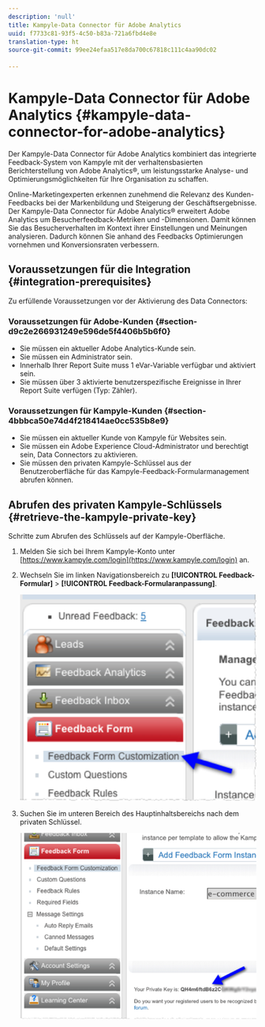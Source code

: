 ```yaml
---
description: 'null'
title: Kampyle-Data Connector für Adobe Analytics
uuid: f7733c81-93f5-4c50-b83a-721a6fbd4e8e
translation-type: ht
source-git-commit: 99ee24efaa517e8da700c67818c111c4aa90dc02

---
```



# Kampyle-Data Connector für Adobe Analytics {#kampyle-data-connector-for-adobe-analytics}

Der Kampyle-Data Connector für Adobe Analytics kombiniert das integrierte Feedback-System von Kampyle mit der verhaltensbasierten Berichterstellung von Adobe Analytics®, um leistungsstarke Analyse- und Optimierungsmöglichkeiten für Ihre Organisation zu schaffen.

Online-Marketingexperten erkennen zunehmend die Relevanz des Kunden-Feedbacks bei der Markenbildung und Steigerung der Geschäftsergebnisse. Der Kampyle-Data Connector für Adobe Analytics® erweitert Adobe Analytics um Besucherfeedback-Metriken und -Dimensionen. Damit können Sie das Besucherverhalten im Kontext ihrer Einstellungen und Meinungen analysieren. Dadurch können Sie anhand des Feedbacks Optimierungen vornehmen und Konversionsraten verbessern.

## Voraussetzungen für die Integration {#integration-prerequisites}

Zu erfüllende Voraussetzungen vor der Aktivierung des Data Connectors:

### Voraussetzungen für Adobe-Kunden {#section-d9c2e266931249e596de5f4406b5b6f0}

* Sie müssen ein aktueller Adobe Analytics-Kunde sein.
* Sie müssen ein Administrator sein.
* Innerhalb Ihrer Report Suite muss 1 eVar-Variable verfügbar und aktiviert sein.
* Sie müssen über 3 aktivierte benutzerspezifische Ereignisse in Ihrer Report Suite verfügen (Typ: Zähler).

### Voraussetzungen für Kampyle-Kunden {#section-4bbbca50e74d4f218414ae0cc535b8e9}

* Sie müssen ein aktueller Kunde von Kampyle für Websites sein.
* Sie müssen ein Adobe Experience Cloud-Administrator und berechtigt sein, Data Connectors zu aktivieren.
* Sie müssen den privaten Kampyle-Schlüssel aus der Benutzeroberfläche für das Kampyle-Feedback-Formularmanagement abrufen können.

## Abrufen des privaten Kampyle-Schlüssels {#retrieve-the-kampyle-private-key}

Schritte zum Abrufen des Schlüssels auf der Kampyle-Oberfläche.

1. Melden Sie sich bei Ihrem Kampyle-Konto unter [https://www.kampyle.com/login](https://www.kampyle.com/login) an.
1. Wechseln Sie im linken Navigationsbereich zu **[!UICONTROL Feedback-Formular]** > **[!UICONTROL Feedback-Formularanpassung]**.

   ![](assets/retrieve_key1.png)

1. Suchen Sie im unteren Bereich des Hauptinhaltsbereichs nach dem privaten Schlüssel.

   ![](assets/retrieve_key2.png)
